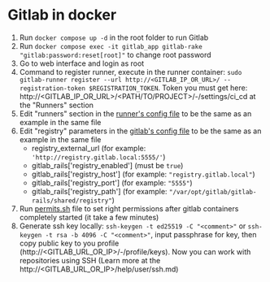 # Gitlab in docker
1. Run `docker compose up -d` in the root folder to run Gitlab
2. Run `docker compose exec -it gitlab_app gitlab-rake "gitlab:password:reset[root]"` to change root password
3. Go to web interface and login as root
4. Command to register runner, execute in the runner container: `sudo gitlab-runner register --url http://<GITLAB_IP_OR_URL>/ --registration-token $REGISTRATION_TOKEN`. Token you must get here: http://<GITLAB_IP_OR_URL>/<PATH/TO/PROJECT>/-/settings/ci_cd at the "Runners" section
5. Edit "runners" section in the [runner's config file](runner/srv/gitlab-runner/config/config.toml) to be the same as an example in the same file
6. Edit "registry" parameters in the [gitlab's config file](export/containers/gitlab-config/gitlab.rb) to be the same as an example in the same file
    * registry_external_url (for example: `'http://registry.gitlab.local:5555/'`)
    * gitlab_rails['registry_enabled'] (must be `true`)
    * gitlab_rails['registry_host'] (for example: `"registry.gitlab.local"`)
    * gitlab_rails['registry_port'] (for example: `"5555"`)
    * gitlab_rails['registry_path'] (for example: `"/var/opt/gitlab/gitlab-rails/shared/registry"`)
7. Run [permits.sh](permits.sh) file to set right permissions after gitlab containers completely started (it take a few minutes)
8. Generate ssh key locally: `ssh-keygen -t ed25519 -C "<comment>"` or `ssh-keygen -t rsa -b 4096 -C "<comment>"`, input passphrase for key, then copy public key to you profile (http://<GITLAB_URL_OR_IP>/-/profile/keys). Now you can work with repositories using SSH (Learn more at the http://<GITLAB_URL_OR_IP>/help/user/ssh.md)
